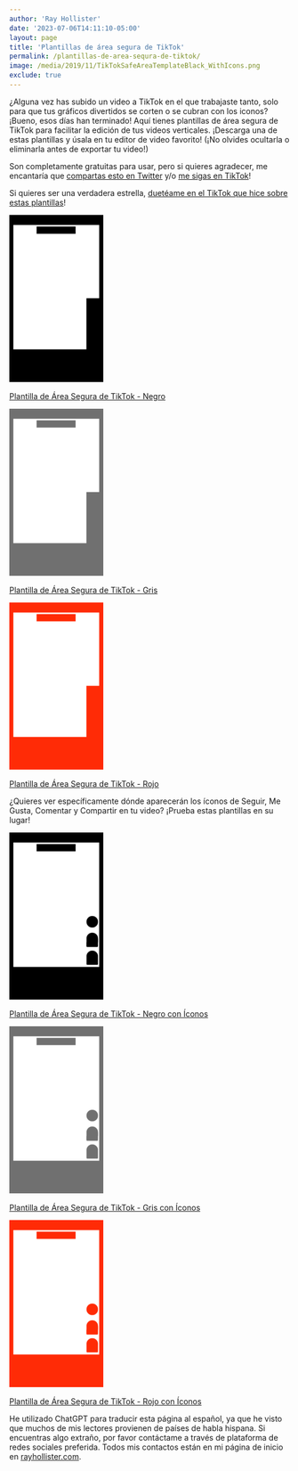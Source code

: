 ```yaml
---
author: 'Ray Hollister'
date: '2023-07-06T14:11:10-05:00'
layout: page
title: 'Plantillas de área segura de TikTok'
permalink: /plantillas-de-area-sequra-de-tiktok/
image: /media/2019/11/TikTokSafeAreaTemplateBlack_WithIcons.png
exclude: true
---
```

¿Alguna vez has subido un video a TikTok en el que trabajaste tanto, solo para que tus gráficos divertidos se corten o se cubran con los iconos? ¡Bueno, esos días han terminado! Aquí tienes plantillas de área segura de TikTok para facilitar la edición de tus videos verticales. ¡Descarga una de estas plantillas y úsala en tu editor de video favorito! (¡No olvides ocultarla o eliminarla antes de exportar tu video!)

Son completamente gratuitas para usar, pero si quieres agradecer, me encantaría que [compartas esto en Twitter](https://twitter.com/intent/tweet?text=¡Mejora%20los%20gráficos%20de%20tus%20videos%20de%20TikTok%20con%20estas%20plantillas%20gratuitas%20de%20área%20segura!%20https://rayhollister.com/tiktok-safe-area-templates) y/o [me sigas en TikTok](http://tiktok.com/@rayhollister)!

Si quieres ser una verdadera estrella, [duetéame en el TikTok que hice sobre estas plantillas](https://www.tiktok.com/@rayhollister3/video/6761540483262041350)!

[![](/media/2019/11/TikTokSafeAreaTemplateBlack-169x300.png)](/media/2019/11/TikTokSafeAreaTemplateBlack.png)

[Plantilla de Área Segura de TikTok - Negro](/media/2019/11/TikTokSafeAreaTemplateBlack.png)

[![](/media/2019/11/TikTokSafeAreaTemplateGrey-169x300.png)](/media/2019/11/TikTokSafeAreaTemplateGrey.png)

[Plantilla de Área Segura de TikTok - Gris](/media/2019/11/TikTokSafeAreaTemplateGrey.png)

[![](/media/2019/11/TikTokSafeAreaTemplateRed-169x300.png)](/media/2019/11/TikTokSafeAreaTemplateRed.png)

[Plantilla de Área Segura de TikTok - Rojo](/media/2019/11/TikTokSafeAreaTemplateRed.png)

¿Quieres ver específicamente dónde aparecerán los íconos de Seguir, Me Gusta, Comentar y Compartir en tu video? ¡Prueba estas plantillas en su lugar!

[![](/media/2019/11/TikTokSafeAreaTemplateBlack_WithIcons-169x300.png)](/media/2019/11/TikTokSafeAreaTemplateBlack_WithIcons.png)

[Plantilla de Área Segura de TikTok - Negro con Íconos](/media/2019/11/TikTokSafeAreaTemplateBlack_WithIcons.png)

[![](/media/2019/11/TikTokSafeAreaTemplateGrey_WithIcons-169x300.png)](/media/2019/11/TikTokSafeAreaTemplateGrey_WithIcons.png)

[Plantilla de Área Segura de TikTok - Gris con Íconos](/media/2019/11/TikTokSafeAreaTemplateGrey_WithIcons.png)

[![](/media/2019/11/TikTokSafeAreaTemplateRed_WithIcons-169x300.png)](/media/2019/11/TikTokSafeAreaTemplateRed_WithIcons.png)

[Plantilla de Área Segura de TikTok - Rojo con Íconos](/media/2019/11/TikTokSafeAreaTemplateRed_WithIcons.png)

He utilizado ChatGPT para traducir esta página al español, ya que he visto que muchos de mis lectores provienen de países de habla hispana. Si encuentras algo extraño, por favor contáctame a través de  plataforma de redes sociales preferida. Todos mis contactos están en mi página de inicio en [rayhollister.com](https://rayhollister.com).